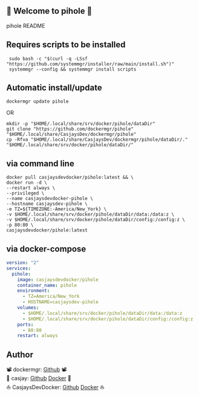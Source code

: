 ## 👋 Welcome to pihole 🚀  

pihole README  
  
  
## Requires scripts to be installed  

```shell
 sudo bash -c "$(curl -q -LSsf "https://github.com/systemmgr/installer/raw/main/install.sh")"
 systemmgr --config && systemmgr install scripts  
```

## Automatic install/update  

```shell
dockermgr update pihole
```

OR

```shell
mkdir -p "$HOME/.local/share/srv/docker/pihole/dataDir"
git clone "https://github.com/dockermgr/pihole" "$HOME/.local/share/CasjaysDev/dockermgr/pihole"
cp -Rfva "$HOME/.local/share/CasjaysDev/dockermgr/pihole/dataDir/." "$HOME/.local/share/srv/docker/pihole/dataDir/"
```

## via command line  

```shell
docker pull casjaysdevdocker/pihole:latest && \
docker run -d \
--restart always \
--privileged \
--name casjaysdevdocker-pihole \
--hostname casjaysdev-pihole \
-e TZ=${TIMEZONE:-America/New_York} \
-v $HOME/.local/share/srv/docker/pihole/dataDir/data:/data:z \
-v $HOME/.local/share/srv/docker/pihole/dataDir/config:/config:z \
-p 80:80 \
casjaysdevdocker/pihole:latest
```

## via docker-compose  

```yaml
version: "2"
services:
  pihole:
    image: casjaysdevdocker/pihole
    container_name: pihole
    environment:
      - TZ=America/New_York
      - HOSTNAME=casjaysdev-pihole
    volumes:
      - $HOME/.local/share/srv/docker/pihole/dataDir/data:/data:z
      - $HOME/.local/share/srv/docker/pihole/dataDir/config:/config:z
    ports:
      - 80:80
    restart: always
```

## Author  

📽 dockermgr: [Github](https://github.com/dockermgr) 📽  
🤖 casjay: [Github](https://github.com/casjay) [Docker](https://hub.docker.com/r/casjay) 🤖  
⛵ CasjaysDevDocker: [Github](https://github.com/casjaysdevdocker) [Docker](https://hub.docker.com/r/casjaysdevdocker) ⛵  
